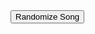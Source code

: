 <!DOCTYPE html>
<html>
  <head>
    <title>Song Randomizer</title>
  </head>
  <body>
    <button id="randomizeButton">Randomize Song</button>
    <script src="script.js"></script>
  </body>
</html>

<script>

// Fetch the song data from the database
function fetchSongs() {
  return fetch('https://playourshiny.duckdns.org/songdatabase') // Replace 'YOUR_API_ENDPOINT' with the actual URL of your song database API
    .then(response => response.json())
    .then(data => data.songs); // Adjust this line based on your API response structure
}

// Randomize a song
function randomizeSong() {
  fetchSongs().then(songs => {
    const randomIndex = Math.floor(Math.random() * songs.length);
    const randomSong = songs[randomIndex];
    console.log('Random Song:', randomSong);
    
    // Perform further actions with the random song, e.g., play the song or display its details on the webpage
  });
}

// Event listener for the randomize button
const randomizeButton = document.getElementById('randomizeButton');
randomizeButton.addEventListener('click', randomizeSong);

</script>